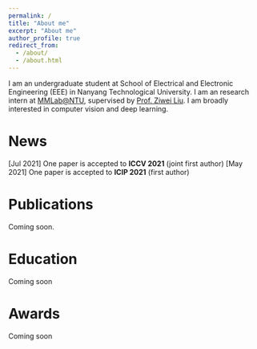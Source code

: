 ```yaml
---
permalink: /
title: "About me"
excerpt: "About me"
author_profile: true
redirect_from:
  - /about/
  - /about.html
---
```


I am an undergraduate student at School of Electrical and Electronic Engineering (EEE) in Nanyang Technological University. I am an research intern at [MMLab@NTU](https://www.mmlab-ntu.com), supervised by [Prof. Ziwei Liu](https://liuziwei7.github.io). I am broadly interested in computer vision and deep learning.


News
======
[Jul 2021] One paper is accepted to **ICCV 2021** (joint first author)
[May 2021] One paper is accepted to **ICIP 2021** (first author)


Publications
======
Coming soon.


Education
======
Coming soon

Awards
======
Coming soon
